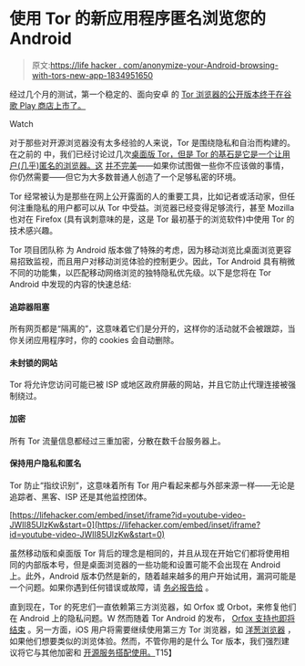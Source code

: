 # 使用 Tor 的新应用程序匿名浏览您的 Android

> 原文:[https://life hacker . com/anonymize-your-Android-browsing-with-tors-new-app-1834951650](https://lifehacker.com/anonymize-your-android-browsing-with-tors-new-app-1834951650)

经过几个月的测试，第一个稳定的、面向安卓 的 [Tor 浏览器的公开版本终于在谷歌 Play 商店上市了。](https://play.google.com/store/apps/details?id=org.torproject.torbrowser) 

Watch

对于那些对开源浏览器没有太多经验的人来说，Tor 是围绕隐私和自治而构建的。在之前的 中，我们已经讨论过几次[桌面版 Tor](https://lifehacker.com/the-best-privacy-and-security-focused-web-browsers-1672758270)[，但是 Tor 的基石是它是一个让用户(几乎)匿名的浏览器。这](https://lifehacker.com/how-to-anonymize-your-browsing-with-a-tor-powered-raspb-1793869805) [并不完美](https://2019.www.torproject.org/docs/faq.html.en#AmITotallyAnonymous)——如果你试图做一些你不应该做的事情，你仍然需要——但它为大多数普通人创造了一个足够私密的环境。

Tor 经常被认为是那些在网上公开露面的人的重要工具，比如记者或活动家，但任何注重隐私的用户都可以从 Tor 中受益。浏览器已经变得足够流行，甚至 Mozilla 也对在 Firefox (具有讽刺意味的是，这是 Tor 最初基于的浏览软件)中使用 Tor 的技术感兴趣。

Tor 项目团队称 为 Android 版本做了特殊的考虑，因为移动浏览比桌面浏览更容易招致监视，而且用户对移动浏览体验的控制更少。因此，Tor Android 具有稍微不同的功能集，以匹配移动网络浏览的独特隐私优先级。以下是您将在 Tor Android 中发现的内容的快速总结:

#### **追踪器阻塞**

所有网页都是“隔离的”，这意味着它们是分开的，这样你的活动就不会被跟踪，当你关闭应用程序时，你的 cookies 会自动删除。

#### **未封锁的网站**

Tor 将允许您访问可能已被 ISP 或地区政府屏蔽的网站，并且它防止代理连接被强制绕过。

#### **加密**

所有 Tor 流量信息都经过三重加密，分散在数千台服务器上。

#### **保持用户隐私和匿名**

Tor 防止“指纹识别”，这意味着所有 Tor 用户看起来都与外部来源一样——无论是追踪者、黑客、ISP 还是其他监控团体。

 [https://lifehacker.com/embed/inset/iframe?id=youtube-video-JWII85UlzKw&start=0](https://lifehacker.com/embed/inset/iframe?id=youtube-video-JWII85UlzKw&start=0) 

虽然移动版和桌面版 Tor 背后的理念是相同的，并且从现在开始它们都将使用相同的内部版本号，但是桌面浏览器的一些功能和设置可能不会出现在 Android 上。此外，Android 版本仍然是新的，随着越来越多的用户开始试用，漏洞可能是一个问题。如果你遇到任何错误或故障，请 [务必报告给](https://trac.torproject.org/projects/tor/wiki/doc/community/HowToReportBugFeedback) 。

直到现在，Tor 的死忠们一直依赖第三方浏览器，如 Orfox 或 Orbot，来修复他们在 Android 上的隐私问题。W 然而随着 Tor Android 的发布， [Orfox 支持也即将结束](https://guardianproject.info/apps/orfox/) 。另一方面，iOS 用户将需要继续使用第三方 Tor 浏览器，如 [洋葱浏览器](https://itunes.apple.com/us/app/onion-browser/id519296448?mt=8) ，如果他们想要类似的浏览体验。然而，不管你用的是什么 Tor 版本，我们强烈建议将它与其他加密和 [开源服务搭配使用。](https://lifehacker.com/the-best-competitors-to-every-first-party-google-app-an-1834172092)T15】